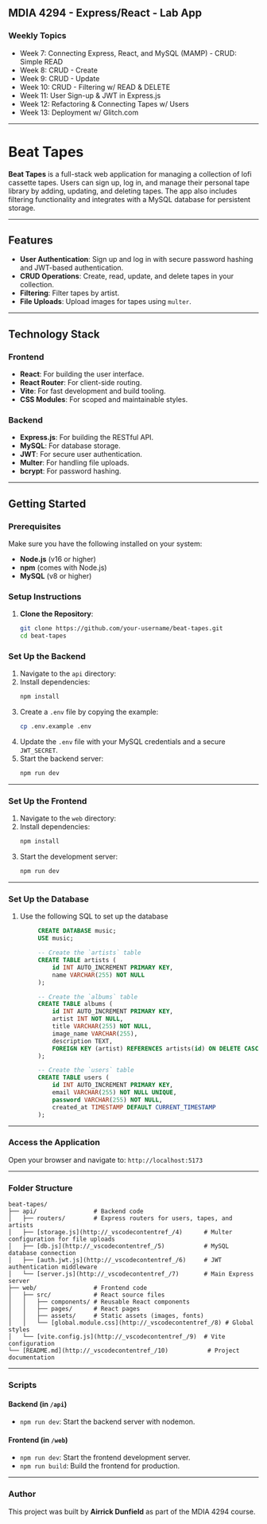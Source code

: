## MDIA 4294 - Express/React - Lab App

### Weekly Topics
- Week 7: Connecting Express, React, and MySQL (MAMP) - CRUD: Simple READ
- Week 8: CRUD - Create
- Week 9: CRUD - Update
- Week 10: CRUD - Filtering w/ READ & DELETE
- Week 11: User Sign-up & JWT in Express.js
- Week 12: Refactoring & Connecting Tapes w/ Users
- Week 13: Deployment w/ Glitch.com

---

# Beat Tapes

**Beat Tapes** is a full-stack web application for managing a collection of lofi cassette tapes. Users can sign up, log in, and manage their personal tape library by adding, updating, and deleting tapes. The app also includes filtering functionality and integrates with a MySQL database for persistent storage.

---

## Features

- **User Authentication**: Sign up and log in with secure password hashing and JWT-based authentication.
- **CRUD Operations**: Create, read, update, and delete tapes in your collection.
- **Filtering**: Filter tapes by artist.
- **File Uploads**: Upload images for tapes using `multer`.

---

## Technology Stack

### Frontend
- **React**: For building the user interface.
- **React Router**: For client-side routing.
- **Vite**: For fast development and build tooling.
- **CSS Modules**: For scoped and maintainable styles.

### Backend
- **Express.js**: For building the RESTful API.
- **MySQL**: For database storage.
- **JWT**: For secure user authentication.
- **Multer**: For handling file uploads.
- **bcrypt**: For password hashing.

---

## Getting Started

### Prerequisites

Make sure you have the following installed on your system:

- **Node.js** (v16 or higher)
- **npm** (comes with Node.js)
- **MySQL** (v8 or higher)

### Setup Instructions

1. **Clone the Repository**:
   ```bash
   git clone https://github.com/your-username/beat-tapes.git
   cd beat-tapes

### Set Up the Backend

1. Navigate to the `api` directory:
2. Install dependencies:
   ```bash
   npm install
   ```
3. Create a `.env` file by copying the example:
   ```bash
   cp .env.example .env
   ```
4. Update the `.env` file with your MySQL credentials and a secure `JWT_SECRET`.
5. Start the backend server:
   ```bash
   npm run dev
   ```

---

### Set Up the Frontend

1. Navigate to the `web` directory:
2. Install dependencies:
   ```bash
   npm install
   ```
3. Start the development server:
   ```bash
   npm run dev
   ```

---

### Set Up the Database

1. Use the following SQL to set up the database
   ```sql
        CREATE DATABASE music;
        USE music;

        -- Create the `artists` table
        CREATE TABLE artists (
            id INT AUTO_INCREMENT PRIMARY KEY,
            name VARCHAR(255) NOT NULL
        );

        -- Create the `albums` table
        CREATE TABLE albums (
            id INT AUTO_INCREMENT PRIMARY KEY,
            artist INT NOT NULL,
            title VARCHAR(255) NOT NULL,
            image_name VARCHAR(255),
            description TEXT,
            FOREIGN KEY (artist) REFERENCES artists(id) ON DELETE CASCADE
        );

        -- Create the `users` table
        CREATE TABLE users (
            id INT AUTO_INCREMENT PRIMARY KEY,
            email VARCHAR(255) NOT NULL UNIQUE,
            password VARCHAR(255) NOT NULL,
            created_at TIMESTAMP DEFAULT CURRENT_TIMESTAMP
        );
   ```

---

### Access the Application

Open your browser and navigate to: `http://localhost:5173`

---

### Folder Structure

```
beat-tapes/
├── api/                # Backend code
│   ├── routers/        # Express routers for users, tapes, and artists
│   ├── [storage.js](http://_vscodecontentref_/4)      # Multer configuration for file uploads
│   ├── [db.js](http://_vscodecontentref_/5)           # MySQL database connection
│   ├── [auth.jwt.js](http://_vscodecontentref_/6)     # JWT authentication middleware
│   └── [server.js](http://_vscodecontentref_/7)       # Main Express server
├── web/                # Frontend code
│   ├── src/            # React source files
│   │   ├── components/ # Reusable React components
│   │   ├── pages/      # React pages
│   │   ├── assets/     # Static assets (images, fonts)
│   │   └── [global.module.css](http://_vscodecontentref_/8) # Global styles
│   └── [vite.config.js](http://_vscodecontentref_/9)  # Vite configuration
└── [README.md](http://_vscodecontentref_/10)           # Project documentation
```

---

### Scripts

#### Backend (in `/api`)
- `npm run dev`: Start the backend server with nodemon.

#### Frontend (in `/web`)
- `npm run dev`: Start the frontend development server.
- `npm run build`: Build the frontend for production.

---

### Author

This project was built by **Airrick Dunfield** as part of the MDIA 4294 course.